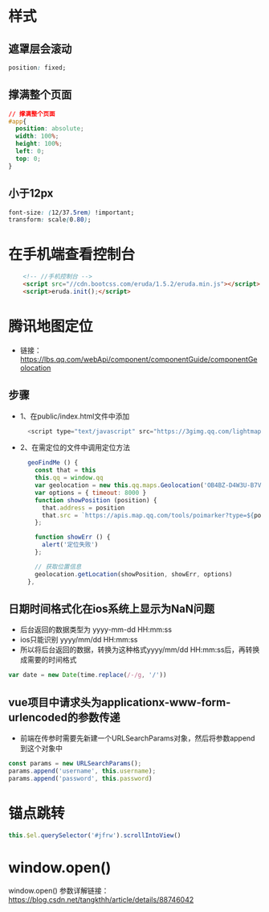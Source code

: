 # 样式
## 遮罩层会滚动
```css
position: fixed;
```

## 撑满整个页面
```css
// 撑满整个页面
#app{
  position: absolute;
  width: 100%;
  height: 100%;
  left: 0;
  top: 0;
}
```

## 小于12px
```css
font-size: (12/37.5rem) !important;
transform: scale(0.80);
```

# 在手机端查看控制台
```html
    <!-- //手机控制台 -->
    <script src="//cdn.bootcss.com/eruda/1.5.2/eruda.min.js"></script>
    <script>eruda.init();</script>
```

# 腾讯地图定位
- 链接：https://lbs.qq.com/webApi/component/componentGuide/componentGeolocation
## 步骤
- 1、在public/index.html文件中添加
  ```js
    <script type="text/javascript" src="https://3gimg.qq.com/lightmap/components/geolocation/geolocation.min.js"></script>
  ```
- 2、在需定位的文件中调用定位方法
  ```js
    geoFindMe () {
      const that = this
      this.qq = window.qq
      var geolocation = new this.qq.maps.Geolocation('OB4BZ-D4W3U-B7VVO-4PJWW-6TKDJ-WPB77', 'myapp')
      var options = { timeout: 8000 }
      function showPosition (position) {
        that.address = position
        that.src = `https://apis.map.qq.com/tools/poimarker?type=${position.type}&marker=coord:${position.lat},${position.lng};addr:${position.addr}&key=${that.key}&referer=myapp`
      };

      function showErr () {
        alert('定位失败')
      };

      // 获取位置信息
      geolocation.getLocation(showPosition, showErr, options)
    },
  ```
## 日期时间格式化在ios系统上显示为NaN问题
- 后台返回的数据类型为 yyyy-mm-dd HH:mm:ss
- ios只能识别 yyyy/mm/dd HH:mm:ss
- 所以将后台返回的数据，转换为这种格式yyyy/mm/dd HH:mm:ss后，再转换成需要的时间格式
```js
var date = new Date(time.replace(/-/g, '/'))
```

## vue项目中请求头为applicationx-www-form-urlencoded的参数传递
- 前端在传参时需要先新建一个URLSearchParams对象，然后将参数append到这个对象中
```js
const params = new URLSearchParams();
params.append('username', this.username);
params.append('password', this.password)
```

#  锚点跳转
```js
this.$el.querySelector('#jfrw').scrollIntoView()
```

# window.open()
window.open() 参数详解链接：
https://blog.csdn.net/tangkthh/article/details/88746042